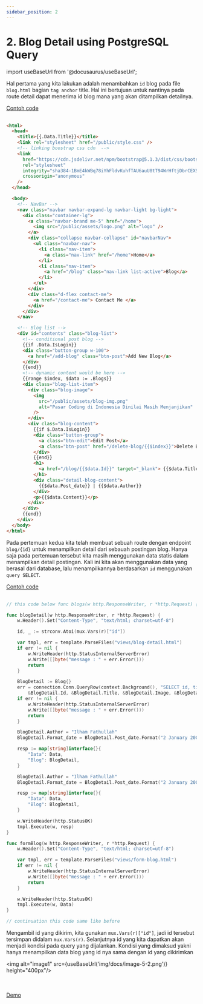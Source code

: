 ```yaml
---
sidebar_position: 2
---
```


# 2. Blog Detail using PostgreSQL Query

import useBaseUrl from '@docusaurus/useBaseUrl';

Hal pertama yang kita lakukan adalah menambahkan `id` blog pada file `blog.html` bagian `tag anchor` title. Hal ini bertujuan untuk nantinya pada route detail dapat menerima id blog mana yang akan ditampilkan detailnya.

<a class="btn-example-code" href="https://github.com/demo-dumbways/ebook-code-result-chapter-2-golang/blob/day5-1-blog-detail/views/blog.html">
Contoh code
</a>

<br />
<br />

```html title=blog.html {62}
<html>
  <head>
    <title>{{.Data.Title}}</title>
    <link rel="stylesheet" href="/public/style.css" />
    <!-- linking boostrap css cdn  -->
    <link
      href="https://cdn.jsdelivr.net/npm/bootstrap@5.1.3/dist/css/bootstrap.min.css"
      rel="stylesheet"
      integrity="sha384-1BmE4kWBq78iYhFldvKuhfTAU6auU8tT94WrHftjDbrCEXSU1oBoqyl2QvZ6jIW3"
      crossorigin="anonymous"
    />
  </head>

  <body>
    <!-- NavBar -->
    <nav class="navbar navbar-expand-lg navbar-light bg-light">
      <div class="container-lg">
        <a class="navbar-brand me-5" href="/home">
          <img src="/public/assets/logo.png" alt="logo" />
        </a>
        <div class="collapse navbar-collapse" id="navbarNav">
          <ul class="navbar-nav">
            <li class="nav-item">
              <a class="nav-link" href="/home">Home</a>
            </li>
            <li class="nav-item">
              <a href="/blog" class="nav-link list-active">Blog</a>
            </li>
          </ul>
        </div>
        <div class="d-flex contact-me">
          <a href="/contact-me"> Contact Me </a>
        </div>
      </div>
    </nav>

    <!-- Blog list -->
    <div id="contents" class="blog-list">
      <!-- conditional post blog -->
      {{if .Data.IsLogin}}
      <div class="button-group w-100">
        <a href="/add-blog" class="btn-post">Add New Blog</a>
      </div>
      {{end}}
      <!-- dynamic content would be here -->
      {{range $index, $data := .Blogs}}
      <div class="blog-list-item">
        <div class="blog-image">
          <img
            src="/public/assets/blog-img.png"
            alt="Pasar Coding di Indonesia Dinilai Masih Menjanjikan"
          />
        </div>
        <div class="blog-content">
          {{if $.Data.IsLogin}}
          <div class="button-group">
            <a class="btn-edit">Edit Post</a>
            <a class="btn-post" href="/delete-blog/{{$index}}">Delete Blog</a>
          </div>
          {{end}}
          <h1>
            <a href="/blog/{{$data.Id}}" target="_blank"> {{$data.Title}} </a>
          </h1>
          <div class="detail-blog-content">
            {{$data.Post_date}} | {{$data.Author}}
          </div>
          <p>{{$data.Content}}</p>
        </div>
      </div>
      {{end}}
    </div>
  </body>
</html>
```

Pada pertemuan kedua kita telah membuat sebuah route dengan endpoint `blog/{id}` untuk menampilkan detail dari sebauah postingan blog. Hanya saja pada pertemuan tersebut kita masih menggunakan data statis dalam menampilkan detail postingan. Kali ini kita akan menggunakan data yang berasal dari database, lalu menampilkannya berdasarkan `id` menggunakan `query SELECT`.

<a class="btn-example-code" href="https://github.com/demo-dumbways/ebook-code-result-chapter-2-golang/blob/day5-1-blog-detail/main.go">
Contoh code
</a>

<br />
<br />

```go title="main.go" {15-30}
// this code below func blogs(w http.ResponseWriter, r *http.Request) { ..........

func blogDetail(w http.ResponseWriter, r *http.Request) {
	w.Header().Set("Content-Type", "text/html; charset=utf-8")

	id, _ := strconv.Atoi(mux.Vars(r)["id"])

	var tmpl, err = template.ParseFiles("views/blog-detail.html")
	if err != nil {
		w.WriteHeader(http.StatusInternalServerError)
		w.Write([]byte("message : " + err.Error()))
		return
	}

	BlogDetail := Blog{}
	err = connection.Conn.QueryRow(context.Background(), "SELECT id, title, image, content, post_date FROM tb_blog WHERE id=$1", id).Scan(
		&BlogDetail.Id, &BlogDetail.Title, &BlogDetail.Image, &BlogDetail.Content, &BlogDetail.Post_date)
	if err != nil {
		w.WriteHeader(http.StatusInternalServerError)
		w.Write([]byte("message : " + err.Error()))
		return
	}

	BlogDetail.Author = "Ilham Fathullah"
	BlogDetail.Format_date = BlogDetail.Post_date.Format("2 January 2006")

	resp := map[string]interface{}{
		"Data": Data,
		"Blog": BlogDetail,
	}

	BlogDetail.Author = "Ilham Fathullah"
	BlogDetail.Format_date = BlogDetail.Post_date.Format("2 January 2006")

	resp := map[string]interface{}{
		"Data": Data,
		"Blog": BlogDetail,
	}

	w.WriteHeader(http.StatusOK)
	tmpl.Execute(w, resp)
}

func formBlog(w http.ResponseWriter, r *http.Request) {
	w.Header().Set("Content-Type", "text/html; charset=utf-8")

	var tmpl, err = template.ParseFiles("views/form-blog.html")
	if err != nil {
		w.WriteHeader(http.StatusInternalServerError)
		w.Write([]byte("message : " + err.Error()))
		return
	}

	w.WriteHeader(http.StatusOK)
	tmpl.Execute(w, Data)
}

// continuation this code same like before
```

Mengambil id yang dikirim, kita gunakan `mux.Vars(r)["id"]`, jadi id tersebut tersimpan didalam `mux.Vars(r)`. Selanjutnya id yang kita dapatkan akan menjadi kondisi pada query yang dijalankan. Kondisi yang dimaksud yakni hanya menampilkan data blog yang id nya sama dengan id yang dikirimkan

<img alt="image1" src={useBaseUrl('img/docs/image-5-2.png')} height="400px"/>

<br />
<br />

<div>
<a class="btn-demo" href="">
Demo
</a>
</div>
